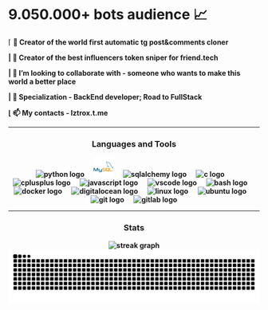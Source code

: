 # 9.050.000+ bots audience 📈

⌈ <b>👑 Creator of the world first automatic tg post&comments cloner

| <b>👑 Creator of the best influencers token sniper for friend.tech

| <b>👯 I’m looking to collaborate with - </b>someone who wants to make this world a better place

| <b>📝 Specialization - </b>BackEnd developer; Road to FullStack

⌊ <b>📫 My contacts - </b>lztrox.t.me

---
<div align="center">

### Languages and Tools

<img src="https://cdn.jsdelivr.net/gh/devicons/devicon/icons/python/python-original.svg" height="40" alt="python logo"/>
<img width="12"/>
<img src="https://raw.githubusercontent.com/devicons/devicon/master/icons/mysql/mysql-original-wordmark.svg" height="40" alt="mysql logo"/>
<img width="12"/>
<img src="https://cdn.jsdelivr.net/gh/devicons/devicon/icons/sqlalchemy/sqlalchemy-original.svg" height="40" alt="sqlalchemy logo"/>
<img width="12"/>
<img src="https://cdn.jsdelivr.net/gh/devicons/devicon/icons/c/c-original.svg" height="40" alt="c logo"/>
<img width="12"/>
<img src="https://cdn.jsdelivr.net/gh/devicons/devicon/icons/cplusplus/cplusplus-original.svg" height="40" alt="cplusplus logo"/>
<img width="12"/>
<img src="https://cdn.jsdelivr.net/gh/devicons/devicon/icons/javascript/javascript-original.svg" height="40" alt="javascript logo"/>
<img width="12"/>
<img src="https://cdn.jsdelivr.net/gh/devicons/devicon/icons/vscode/vscode-original.svg" height="40" alt="vscode logo"/>
<img width="12"/>
<img src="https://cdn.jsdelivr.net/gh/devicons/devicon/icons/bash/bash-original.svg" height="40" alt="bash logo"/>
<img width="12"/>
<img src="https://cdn.jsdelivr.net/gh/devicons/devicon/icons/docker/docker-original.svg" height="40" alt="docker logo"/>
<img width="12"/>
<img src="https://cdn.jsdelivr.net/gh/devicons/devicon/icons/digitalocean/digitalocean-original.svg" height="40" alt="digitalocean logo"/>
<img width="12"/>
<img src="https://cdn.jsdelivr.net/gh/devicons/devicon/icons/linux/linux-original.svg" height="40" alt="linux logo"/>
<img width="12"/>
<img src="https://cdn.jsdelivr.net/gh/devicons/devicon/icons/ubuntu/ubuntu-plain.svg" height="40" alt="ubuntu logo"/>
<img width="12"/>
<img src="https://cdn.jsdelivr.net/gh/devicons/devicon/icons/git/git-original.svg" height="40" alt="git logo"/>
<img width="12"/>
<img src="https://cdn.jsdelivr.net/gh/devicons/devicon/icons/gitlab/gitlab-original.svg" height="40" alt="gitlab logo"/>

---
### Stats

<img src="https://streak-stats.demolab.com?user=lztrox&locale=en&mode=daily&theme=dark&hide_border=false&border_radius=5&date_format=j%20M%5B%20Y%5D&order=3" height="150" alt="streak graph"/>
<img src="https://github.com/lztrox/lztrox/blob/output/snake.svg" alt="Snake animation"/>
</div>




